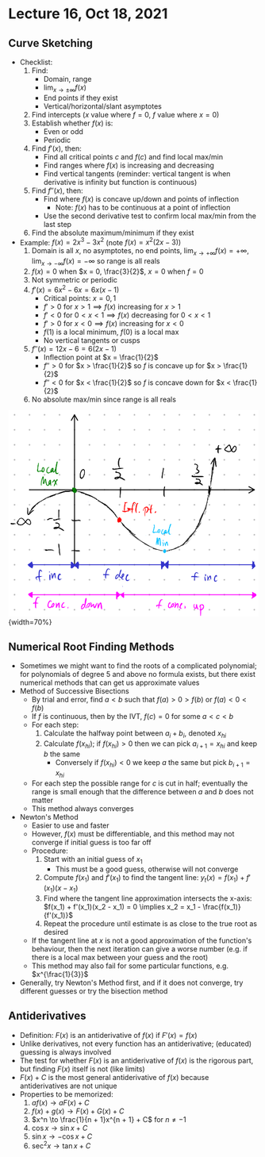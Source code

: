 # Lecture 16, Oct 18, 2021

## Curve Sketching

* Checklist:
	1. Find:
		* Domain, range
		* $\lim _{x \to \pm \infty} f(x)$
		* End points if they exist
		* Vertical/horizontal/slant asymptotes
	2. Find intercepts ($x$ value where $f = 0$, $f$ value where $x = 0$)
	3. Establish whether $f(x)$ is:
		* Even or odd
		* Periodic
	4. Find $f'(x)$, then:
		* Find all critical points $c$ and $f(c)$ and find local max/min
		* Find ranges where $f(x)$ is increasing and decreasing
		* Find vertical tangents (reminder: vertical tangent is when derivative is infinity but function is continuous)
	5. Find $f''(x)$, then:
		* Find where $f(x)$ is concave up/down and points of inflection
			* Note: $f(x)$ has to be continuous at a point of inflection
		* Use the second derivative test to confirm local max/min from the last step
	6. Find the absolute maximum/minimum if they exist
* Example: $f(x) = 2x^3 - 3x^2$ (note $f(x) = x^2(2x - 3)$)
	1. Domain is all $x$, no asymptotes, no end points, $\lim _{x \to +\infty} f(x) = +\infty$, $\lim _{x \to -\infty} f(x) = -\infty$ so range is all reals
	2. $f(x) = 0$ when $x = 0, \frac{3}{2}$, $x = 0$ when $f = 0$
	3. Not symmetric or periodic
	4. $f'(x) = 6x^2 - 6x = 6x(x - 1)$
		* Critical points: $x = 0, 1$
		* $f' > 0$ for $x > 1 \implies f(x)$ increasing for $x > 1$
		* $f' < 0$ for $0 < x < 1 \implies f(x)$ decreasing for $0 < x < 1$
		* $f' > 0$ for $x < 0 \implies f(x)$ increasing for $x < 0$
		* $f(1)$ is a local minimum, $f(0)$ is a local max
		* No vertical tangents or cusps
	5. $f''(x) = 12x - 6 = 6(2x - 1)$
		* Inflection point at $x = \frac{1}{2}$
		* $f'' > 0$ for $x > \frac{1}{2}$ so $f$ is concave up for $x > \frac{1}{2}$
		* $f'' < 0$ for $x < \frac{1}{2}$ so $f$ is concave down for $x < \frac{1}{2}$
	6. No absolute max/min since range is all reals

![Graph of $f(x) = 2x^3 - 3x^2$](imgs/graph_sketch.png){width=70%}

## Numerical Root Finding Methods

* Sometimes we might want to find the roots of a complicated polynomial; for polynomials of degree 5 and above no formula exists, but there exist numerical methods that can get us approximate values
* Method of Successive Bisections
	* By trial and error, find $a < b$ such that $f(a) > 0 > f(b)$ or $f(a) < 0 < f(b)$
	* If $f$ is continuous, then by the IVT, $f(c) = 0$ for some $a < c < b$
	* For each step:
		1. Calculate the halfway point between $a_i + b_i$, denoted $x_{hi}$
		2. Calculate $f(x_{hi})$; if $f(x_{hi}) > 0$ then we can pick $a_{i + 1} = x_{hi}$ and keep $b$ the same
			* Conversely if $f(x_{hi}) < 0$ we keep $a$ the same but pick $b_{i + 1} = x_{hi}$
	* For each step the possible range for $c$ is cut in half; eventually the range is small enough that the difference between $a$ and $b$ does not matter
	* This method always converges
* Newton's Method
	* Easier to use and faster
	* However, $f(x)$ must be differentiable, and this method may not converge if initial guess is too far off
	* Procedure:
		1. Start with an initial guess of $x_1$
			* This must be a good guess, otherwise will not converge
		2. Compute $f(x_1)$ and $f'(x_1)$ to find the tangent line: $y_t(x) = f(x_1) + f'(x_1)(x - x_1)$
		3. Find where the tangent line approximation intersects the x-axis: $f(x_1) + f'(x_1)(x_2 - x_1) = 0 \implies x_2 = x_1 - \frac{f(x_1)}{f'(x_1)}$
		4. Repeat the procedure until estimate is as close to the true root as desired
	* If the tangent line at $x$ is not a good approximation of the function's behaviour, then the next iteration can give a worse number (e.g. if there is a local max between your guess and the root)
	* This method may also fail for some particular functions, e.g. $x^{\frac{1}{3}}$
* Generally, try Newton's Method first, and if it does not converge, try different guesses or try the bisection method

## Antiderivatives

* Definition: $F(x)$ is an antiderivative of $f(x)$ if $F'(x) = f(x)$
* Unlike derivatives, not every function has an antiderivative; (educated) guessing is always involved
* The test for whether $F(x)$ is an antiderivative of $f(x)$ is the rigorous part, but finding $F(x)$ itself is not (like limits)
* $F(x) + C$ is the most general antiderivative of $f(x)$ because antiderivatives are not unique
* Properties to be memorized:
	1. $af(x) \to aF(x) + C$
	2. $f(x) + g(x) \to F(x) + G(x) + C$
	3. $x^n \to \frac{1}{n + 1}x^{n + 1} + C$ for $n \neq -1$
	4. $\cos x \to \sin x + C$
	5. $\sin x \to -\cos x + C$
	6. $\sec^2 x \to \tan x + C$

